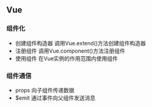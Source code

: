 ## Vue

### 组件化

- 创建组件构造器 调用Vue.extend()方法创建组件构造器
- 注册组件 调用Vue.component()方法注册组件
- 使用组件 在Vue实例的作用范围内使用组件

### 组件通信

- props 向子组件传递数据
- $emit 通过事件向父组件发送消息
